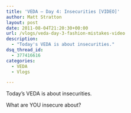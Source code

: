 ```yaml
---
title: 'VEDA – Day 4: Insecurities [VIDEO]'
author: Matt Stratton
layout: post
date: 2011-08-04T21:20:30+00:00
url: /vlogs/veda-day-3-fashion-mistakes-video
description:
  - "Today's VEDA is about insecurities."
dsq_thread_id:
  - 377416616
categories:
  - VEDA
  - Vlogs

---
```

Today&#8217;s VEDA is about insecurities.



What are YOU insecure about?